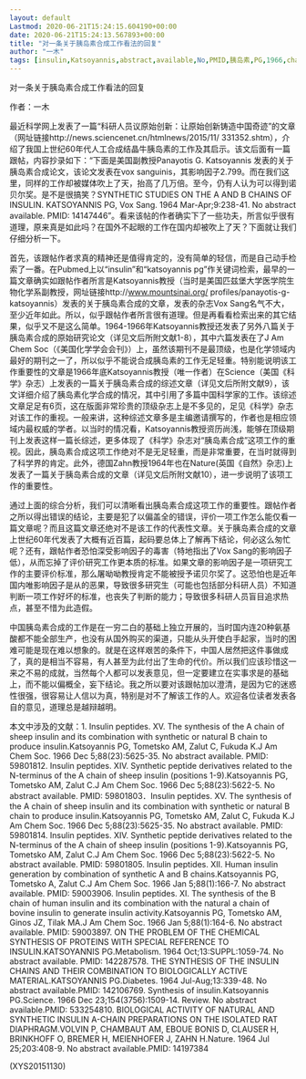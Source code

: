 ```yaml
---
layout: default
Lastmod: 2020-06-21T15:24:15.604190+00:00
date: 2020-06-21T15:24:13.567893+00:00
title: "对一条关于胰岛素合成工作看法的回复"
author: "一木"
tags: [insulin,Katsoyannis,abstract,available,No,PMID,胰岛素,PG,1966,chain,新语丝]
---
```


对一条关于胰岛素合成工作看法的回复

作者：一木

最近科学网上发表了一篇“科研人员议原始创新：让原始创新铸造中国奇迹”的文章（网址链接http://news.sciencenet.cn/htmlnews/2015/11/ 331352.shtm），介绍了我国上世纪60年代人工合成结晶牛胰岛素的工作及其启示。该文后面有一篇跟帖，内容抄录如下：“下面是美国副教授Panayotis G. Katsoyannis 发表的关于胰岛素合成论文，该论文发表在vox sanguinis，其影响因子2.799。而在我们这里，同样的工作却被媒体吹上了天，抬高了几万倍。至今，仍有人认为可以得到诺贝尔奖。是不是很搞笑？SYNTHETIC STUDIES ON THE A AND B CHAINS OF INSULIN. KATSOYANNIS PG, Vox Sang. 1964 Mar-Apr;9:238-41. No abstract available. PMID: 14147446”。看来该帖的作者确实下了一些功夫，所言似乎很有道理，原来真是如此吗？在国外不起眼的工作在国内却被吹上了天？下面就让我们仔细分析一下。

首先，该跟帖作者求真的精神还是值得肯定的，没有简单的轻信，而是自己动手检索了一番。在Pubmed上以“insulin”和“katsoyannis pg”作关键词检索，最早的一篇文章确实如跟帖作者所言是Katsoyannis教授（当时是美国匹兹堡大学医学院生物化学系副教授，网址链接http://www.mountsinai.org/ profiles/panayotis-g-katsoyannis）发表的关于胰岛素合成的文章，发表的杂志Vox Sang名气不大，至少近年如此。所以，似乎跟帖作者所言很有道理。但是再看看检索出来的其它结果，似乎又不是这么简单。1964-1966年Katsoyannis教授还发表了另外八篇关于胰岛素合成的原始研究论文（详见文后所附文献1-8），其中六篇发表在了J Am Chem Soc（《美国化学学会会刊》）上，虽然该期刊不是最顶级，也是化学领域内最好的期刊之一了，所以似乎不能说合成胰岛素的工作无足轻重。特别能说明该工作重要性的文章是1966年底Katsoyannis教授（唯一作者）在Science（美国《科学》杂志）上发表的一篇关于胰岛素合成的综述文章（详见文后所附文献9），该文详细介绍了胰岛素化学合成的情况，其中引用了多篇中国科学家的工作。该综述文章足足有6页，这在版面非常珍贵的顶级杂志上是不多见的，足见《科学》杂志对该工作的重视。一般来讲，这种综述文章多是主编邀请撰写的，作者也是相应领域内最权威的学者。以当时的情况看，Katsoyannis教授资历尚浅，能够在顶级期刊上发表这样一篇长综述，更多体现了《科学》杂志对“胰岛素合成”这项工作的重视。因此，胰岛素合成这项工作绝对不是无足轻重，而是非常重要，在当时就得到了科学界的肯定。此外，德国Zahn教授1964年也在Nature(英国《自然》杂志)上发表了一篇关于胰岛素合成的文章（详见文后所附文献10），进一步说明了该项工作的重要性。

通过上面的综合分析，我们可以清晰看出胰岛素合成这项工作的重要性。跟帖作者之所以得出错误的结论，主要是犯了以偏盖全的错误，评价一项工作怎么能仅看一篇文章呢？而且这篇文章还绝对不是该工作的代表性文章。关于胰岛素合成的文章上世纪60年代发表了大概有近百篇，起码要总体上了解再下结论，何必这么匆忙呢？还有，跟帖作者恐怕深受影响因子的毒害（特地指出了Vox Sang的影响因子低），从而忘掉了评价研究工作更本质的标准。如果文章的影响因子是一项研究工作的主要评价标准，那么屠呦呦教授肯定不能被授予诺贝尔奖了。这恐怕也是近年国内唯影响因子是从的恶果，导致很多研究生（可能也包括部分科研人员）不知道判断一项工作好坏的标准，也丧失了判断的能力；导致很多科研人员盲目追求热点，甚至不惜为此造假。

中国胰岛素合成的工作是在一穷二白的基础上独立开展的，当时国内连20种氨基酸都不能全部生产，也没有从国外购买的渠道，只能从头开使白手起家，当时的困难可能是现在难以想象的。就是在这样艰苦的条件下，中国人居然把这件事做成了，真的是相当不容易，有人甚至为此付出了生命的代价。所以我们应该珍惜这一来之不易的成就，当然每个人都可以发表意见，但一定要建立在实事求是的基础上，而不能以偏概全，妄下结论。我之所以要对该跟帖加以澄清，是因为它的迷惑性很强，很容易让人信以为真，特别是对不了解该工作的人。欢迎各位读者发表各自的意见，道理总是越辩越明。

本文中涉及的文献：1. Insulin peptides. XV. The synthesis of the A chain of sheep insulin and its combination with synthetic or natural B chain to produce insulin.Katsoyannis PG, Tometsko AM, Zalut C, Fukuda K.J Am Chem Soc. 1966 Dec 5;88(23):5625-35. No abstract available. PMID: 59801812. Insulin peptides. XIV. Synthetic peptide derivatives related to the N-terminus of the A chain of sheep insulin (positions 1-9).Katsoyannis PG, Tometsko AM, Zalut C.J Am Chem Soc. 1966 Dec 5;88(23):5622-5. No abstract available. PMID: 59801803．Insulin peptides. XV. The synthesis of the A chain of sheep insulin and its combination with synthetic or natural B chain to produce insulin.Katsoyannis PG, Tometsko AM, Zalut C, Fukuda K.J Am Chem Soc. 1966 Dec 5;88(23):5625-35. No abstract available. PMID: 59801814. Insulin peptides. XIV. Synthetic peptide derivatives related to the N-terminus of the A chain of sheep insulin (positions 1-9).Katsoyannis PG, Tometsko AM, Zalut C.J Am Chem Soc. 1966 Dec 5;88(23):5622-5. No abstract available. PMID: 59801805. Insulin peptides. XII. Human insulin generation by combination of synthetic A and B chains.Katsoyannis PG, Tometsko A, Zalut C.J Am Chem Soc. 1966 Jan 5;88(1):166-7. No abstract available. PMID: 59003906. Insulin peptides. XI. The synthesis of the B chain of human insulin and its combination with the natural a chain of bovine insulin to generate insulin activity.Katsoyannis PG, Tometsko AM, Ginos JZ, Tilak MA.J Am Chem Soc. 1966 Jan 5;88(1):164-6. No abstract available. PMID: 59003897. ON THE PROBLEM OF THE CHEMICAL SYNTHESIS OF PROTEINS WITH SPECIAL REFERENCE TO INSULIN.KATSOYANNIS PG.Metabolism. 1964 Oct;13:SUPPL:1059-74. No abstract available. PMID: 142287578. THE SYNTHESIS OF THE INSULIN CHAINS AND THEIR COMBINATION TO BIOLOGICALLY ACTIVE MATERIAL.KATSOYANNIS PG.Diabetes. 1964 Jul-Aug;13:339-48. No abstract available.PMID: 142106769. Synthesis of insulin.Katsoyannis PG.Science. 1966 Dec 23;154(3756):1509-14. Review. No abstract available.PMID: 533254810. BIOLOGICAL ACTIVITY OF NATURAL AND SYNTHETIC INSULIN A-CHAIN PREPARATIONS ON THE ISOLATED RAT DIAPHRAGM.VOLVIN P, CHAMBAUT AM, EBOUE BONIS D, CLAUSER H, BRINKHOFF O, BREMER H, MEIENHOFER J, ZAHN H.Nature. 1964 Jul 25;203:408-9. No abstract available.PMID: 14197384

(XYS20151130)

